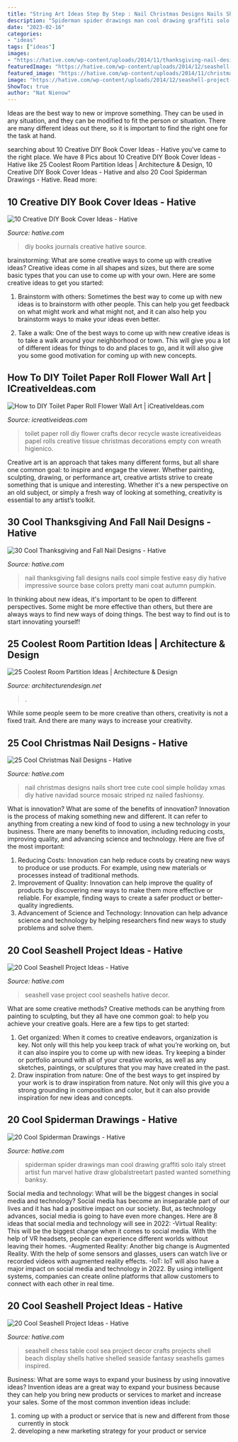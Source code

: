 ```yaml
---
title: "String Art Ideas Step By Step : Nail Christmas Designs Nails Short Tree Cute Cool Simple Holiday Xmas Diy Hative Navidad Source Mosaic Striped Nz Nailed Fashionsy"
description: "Spiderman spider drawings man cool drawing graffiti solo italy street artist fun marvel hative draw globalstreetart pasted wanted something banksy"
date: "2023-02-16"
categories:
- "ideas"
tags: ["ideas"]
images:
- "https://hative.com/wp-content/uploads/2014/11/thanksgiving-nail-designs/15-thanksgiving-and-fall-nail-designs.jpg"
featuredImage: "https://hative.com/wp-content/uploads/2014/12/seashell-project-ideas/7-seashell-vase.jpg"
featured_image: "https://hative.com/wp-content/uploads/2014/11/christmas-nail-designs/18-cool-christmas-nail-designs.jpg"
image: "https://hative.com/wp-content/uploads/2014/12/seashell-project-ideas/18-seashell-table.jpg"
ShowToc: true
author: "Nat Nienow"
---
```



Ideas are the best way to new or improve something. They can be used in any situation, and they can be modified to fit the person or situation. There are many different ideas out there, so it is important to find the right one for the task at hand.

	

		
searching about 10 Creative DIY Book Cover Ideas - Hative you've came to the right place. We have 8 Pics about 10 Creative DIY Book Cover Ideas - Hative like 25 Coolest Room Partition Ideas | Architecture &amp; Design, 10 Creative DIY Book Cover Ideas - Hative and also 20 Cool Spiderman Drawings - Hative. Read more:
		
    
## 10 Creative DIY Book Cover Ideas - Hative

<img loading=lazy src="https://hative.com/wp-content/uploads/2014/09/diy-book-cover-ideas/4-old-books-make-great-journals.jpg" onerror="this.onerror=null;this.src='https://tse3.mm.bing.net/th?id=OIP.eWOE_esJZnOiewwDMmULugHaJ4&amp;pid=15.1';" alt="10 Creative DIY Book Cover Ideas - Hative">

_Source: hative.com_

>diy books journals creative hative source. 

	

brainstorming: What are some creative ways to come up with creative ideas?
Creative ideas come in all shapes and sizes, but there are some basic types that you can use to come up with your own. Here are some creative ideas to get you started:
1. Brainstorm with others: Sometimes the best way to come up with new ideas is to brainstorm with other people. This can help you get feedback on what might work and what might not, and it can also help you brainstorm ways to make your ideas even better.

2. Take a walk: One of the best ways to come up with new creative ideas is to take a walk around your neighborhood or town. This will give you a lot of different ideas for things to do and places to go, and it will also give you some good motivation for coming up with new concepts.


    
## How To DIY Toilet Paper Roll Flower Wall Art | ICreativeIdeas.com

<img loading=lazy src="http://www.icreativeideas.com/wp-content/uploads/2014/07/How-to-DIY-Toilet-Paper-Roll-Flower-Wall-Art-3.jpg?ed7071" onerror="this.onerror=null;this.src='https://tse1.mm.bing.net/th?id=OIP.vLl3HGz7Y9Z8jSQaJmAvLgHaGO&amp;pid=15.1';" alt="How to DIY Toilet Paper Roll Flower Wall Art | iCreativeIdeas.com">

_Source: icreativeideas.com_

>toilet paper roll diy flower crafts decor recycle waste icreativeideas papel rolls creative tissue christmas decorations empty con wreath higienico. 

	

Creative art is an approach that takes many different forms, but all share one common goal: to inspire and engage the viewer. Whether painting, sculpting, drawing, or performance art, creative artists strive to create something that is unique and interesting. Whether it's a new perspective on an old subject, or simply a fresh way of looking at something, creativity is essential to any artist’s toolkit.

    
## 30 Cool Thanksgiving And Fall Nail Designs - Hative

<img loading=lazy src="https://hative.com/wp-content/uploads/2014/11/thanksgiving-nail-designs/15-thanksgiving-and-fall-nail-designs.jpg" onerror="this.onerror=null;this.src='https://tse2.mm.bing.net/th?id=OIP.bVAgsciHFsigBCtoVky36AHaIF&amp;pid=15.1';" alt="30 Cool Thanksgiving and Fall Nail Designs - Hative">

_Source: hative.com_

>nail thanksgiving fall designs nails cool simple festive easy diy hative impressive source base colors pretty mani coat autumn pumpkin. 

	

In thinking about new ideas, it's important to be open to different perspectives. Some might be more effective than others, but there are always ways to find new ways of doing things. The best way to find out is to start innovating yourself!

    
## 25 Coolest Room Partition Ideas | Architecture &amp; Design

<img loading=lazy src="https://cdn.architecturendesign.net/wp-content/uploads/2014/08/3137.jpg" onerror="this.onerror=null;this.src='https://tse4.mm.bing.net/th?id=OIP.0U4_h8rUDRzr4zKdHGWjhgHaLK&amp;pid=15.1';" alt="25 Coolest Room Partition Ideas | Architecture &amp; Design">

_Source: architecturendesign.net_

>. 

	

While some people seem to be more creative than others, creativity is not a fixed trait. And there are many ways to increase your creativity.

    
## 25 Cool Christmas Nail Designs - Hative

<img loading=lazy src="https://hative.com/wp-content/uploads/2014/11/christmas-nail-designs/18-cool-christmas-nail-designs.jpg" onerror="this.onerror=null;this.src='https://tse3.mm.bing.net/th?id=OIP.CEC615-3Z9z-LlxS7Hd4lQHaF7&amp;pid=15.1';" alt="25 Cool Christmas Nail Designs - Hative">

_Source: hative.com_

>nail christmas designs nails short tree cute cool simple holiday xmas diy hative navidad source mosaic striped nz nailed fashionsy. 

	

What is innovation? What are some of the benefits of innovation?
Innovation is the process of making something new and different. It can refer to anything from creating a new kind of food to using a new technology in your business. There are many benefits to innovation, including reducing costs, improving quality, and advancing science and technology. Here are five of the most important: 
1. Reducing Costs: Innovation can help reduce costs by creating new ways to produce or use products. For example, using new materials or processes instead of traditional methods.
2. Improvement of Quality: Innovation can help improve the quality of products by discovering new ways to make them more effective or reliable. For example, finding ways to create a safer product or better-quality ingredients.
3. Advancement of Science and Technology: Innovation can help advance science and technology by helping researchers find new ways to study problems and solve them.

    
## 20 Cool Seashell Project Ideas - Hative

<img loading=lazy src="https://hative.com/wp-content/uploads/2014/12/seashell-project-ideas/7-seashell-vase.jpg" onerror="this.onerror=null;this.src='https://tse1.mm.bing.net/th?id=OIP.aPfXizY4yijZISR7BdlsEAHaJ4&amp;pid=15.1';" alt="20 Cool Seashell Project Ideas - Hative">

_Source: hative.com_

>seashell vase project cool seashells hative decor. 

	

What are some creative methods?
Creative methods can be anything from painting to sculpting, but they all have one common goal: to help you achieve your creative goals. Here are a few tips to get started: 
1. Get organized: When it comes to creative endeavors, organization is key. Not only will this help you keep track of what you’re working on, but it can also inspire you to come up with new ideas. Try keeping a binder or portfolio around with all of your creative works, as well as any sketches, paintings, or sculptures that you may have created in the past. 
2. Draw inspiration from nature: One of the best ways to get inspired by your work is to draw inspiration from nature. Not only will this give you a strong grounding in composition and color, but it can also provide inspiration for new ideas and concepts.

    
## 20 Cool Spiderman Drawings - Hative

<img loading=lazy src="https://hative.com/wp-content/uploads/2014/07/spiderman-drawings/3-spiderman-drawings.jpg" onerror="this.onerror=null;this.src='https://tse1.mm.bing.net/th?id=OIP.7RI0wOBJuNjRfjGsiVAqeAHaJ7&amp;pid=15.1';" alt="20 Cool Spiderman Drawings - Hative">

_Source: hative.com_

>spiderman spider drawings man cool drawing graffiti solo italy street artist fun marvel hative draw globalstreetart pasted wanted something banksy. 

	

Social media and technology: What will be the biggest changes in social media and technology?
Social media has become an inseparable part of our lives and it has had a positive impact on our society. But, as technology advances, social media is going to have even more changes. Here are 8 ideas that social media and technology will see in 2022: 
-Virtual Reality: This will be the biggest change when it comes to social media. With the help of VR headsets, people can experience different worlds without leaving their homes. 
-Augmented Reality: Another big change is Augmented Reality. With the help of some sensors and glasses, users can watch live or recorded videos with augmented reality effects. 
-IoT: IoT will also have a major impact on social media and technology in 2022. By using intelligent systems, companies can create online platforms that allow customers to connect with each other in real time.

    
## 20 Cool Seashell Project Ideas - Hative

<img loading=lazy src="https://hative.com/wp-content/uploads/2014/12/seashell-project-ideas/18-seashell-table.jpg" onerror="this.onerror=null;this.src='https://tse1.mm.bing.net/th?id=OIP.9HQhQg481E7PH3SKHkc3-gHaJ4&amp;pid=15.1';" alt="20 Cool Seashell Project Ideas - Hative">

_Source: hative.com_

>seashell chess table cool sea project decor crafts projects shell beach display shells hative shelled seaside fantasy seashells games inspired. 

	

Business: What are some ways to expand your business by using innovative ideas?
Invention ideas are a great way to expand your business because they can help you bring new products or services to market and increase your sales. Some of the most common invention ideas include:
1. coming up with a product or service that is new and different from those currently in stock
2. developing a new marketing strategy for your product or service

